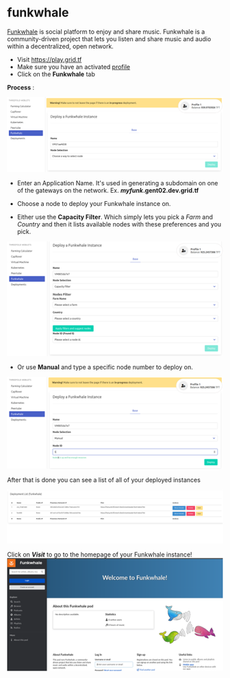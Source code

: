# funkwhale

[Funkwhale](https://funkwhale.audio/) is social platform to enjoy and share music.
Funkwhale is a community-driven project that lets you listen and share music and audio within a decentralized, open network.


- Visit https://play.grid.tf
- Make sure you have an activated [profile](weblets_profile_manager) 
- Click on the **Funkwhale** tab

__Process__ : 

![](img/funkwhale4.png)

- Enter an Application Name. It's used in generating a subdomain on one of the gateways on the network. Ex. ***myfunk*.gent02.dev.grid.tf**
- Choose a node to deploy your Funkwhale instance on.
    
- Either use the **Capacity Filter**. Which simply lets you pick a *Farm* and *Country* and then it lists available nodes with these preferences and you pick. 

![](img/funkwhale5.png)   
    
- Or use **Manual** and type a specific node number to deploy on.

![](img/funkwhale6.png)  

After that is done you can see a list of all of your deployed instances

![](img/funkwhale2.png)

Click on ***Visit*** to go to the homepage of your Funkwhale instance!
![](img/funkwhale3.png)